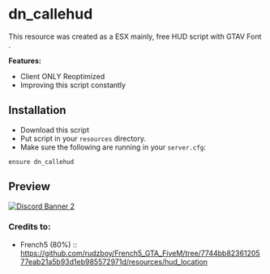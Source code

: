 # dn_callehud

This resource was created as a ESX mainly, free HUD script with GTAV Font .

<b>Features:</b>
- Client ONLY Reoptimized
- Improving this script constantly


## Installation

- Download this script
- Put script in your `resources` directory.
- Make sure the following are running in your `server.cfg`:

```
ensure dn_callehud
```



## Preview
<a href='https://cdn.discordapp.com/attachments/1026219574137466980/1168705017843294339/image.png?ex=6552bc5d&is=6540475d&hm=04eec85155465965b9968a6b5a5e09a495343c5b77f407a04f5b9dc4a022e900&'>![Discord Banner 2](https://cdn.discordapp.com/attachments/1026219574137466980/1168705017843294339/image.png?ex=6552bc5d&is=6540475d&hm=04eec85155465965b9968a6b5a5e09a495343c5b77f407a04f5b9dc4a022e900&)</a>


### Credits to:
- French5 (80%) :: https://github.com/rudzboy/French5_GTA_FiveM/tree/7744bb8236120577eab21a5b93d1eb985572971d/resources/hud_location
